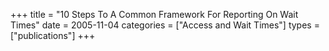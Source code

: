 +++
title = "10 Steps To A Common Framework For Reporting On Wait Times"
date = 2005-11-04
categories = ["Access and Wait Times"]
types = ["publications"]
+++
